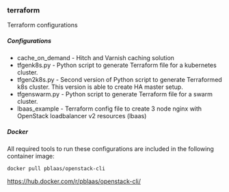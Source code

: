 ### terraform
Terraform configurations


##### Configurations

* cache_on_demand - Hitch and Varnish caching solution
* tfgenk8s.py - Python script to generate Terraform file for a kubernetes cluster.
* tfgen2k8s.py - Second version of Python script to generate Terraformed k8s cluster. This version is able to create HA master setup.
* tfgenswarm.py - Python script to generate Terraform file for a swarm cluster.
* lbaas_example - Terraform config file to create 3 node nginx with OpenStack loadbalancer v2 resources (lbaas)


##### Docker

All required tools to run these configurations are included in the following container image:
```
docker pull pblaas/openstack-cli
```
https://hub.docker.com/r/pblaas/openstack-cli/


